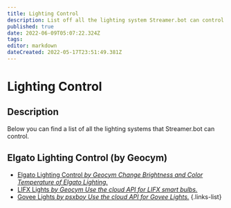 ```yaml
---
title: Lighting Control
description: List off all the lighting system Streamer.bot can control.
published: true
date: 2022-06-09T05:07:22.324Z
tags: 
editor: markdown
dateCreated: 2022-05-17T23:51:49.381Z
---
```


# Lighting Control

## Description

Below you can find a list of all the lighting systems that Streamer.bot can control.

## Elgato Lighting Control (by Geocym)

* [Elgato Lighting Control *by Geocym* *Change Brightness and Color Temperature of Elgato Lighting.*](/extensions/lighting-control/elgato-lighting-control)
* [LIFX Lights *by Geocym* *Use the cloud API for LIFX smart bulbs.*](/extensions/lighting-control/lifx-lights)
* [Govee Lights *by psxboy* *Use the cloud API for Govee Lights.*](/extensions/lighting-control/govee-lights)
{.links-list}